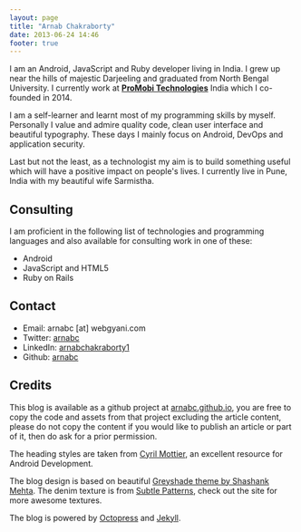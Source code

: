 ```yaml
---
layout: page
title: "Arnab Chakraborty"
date: 2013-06-24 14:46
footer: true
---
```


I am an Android, JavaScript and Ruby developer living in India. I grew up near the hills of majestic Darjeeling and graduated from North Bengal University. I currently work at **[ProMobi Technologies](http://promobitech.com "ProMobi Technologies")** India which I co-founded in 2014.

I am a self-learner and learnt most of my programming skills by myself. Personally I value and admire quality code, clean user interface and beautiful typography. These days I mainly focus on Android, DevOps and application security.

Last but not the least, as a technologist my aim is to build something useful which will have a positive impact on people's lives. I currently live in Pune, India with my beautiful wife Sarmistha.


## Consulting
I am proficient in the following list of technologies and programming languages and also available for consulting work in one of these:

* Android
* JavaScript and HTML5
* Ruby on Rails


## Contact
* Email: arnabc [at] webgyani.com
* Twitter: [arnabc](http://twitter.com/arnabc)
* LinkedIn: [arnabchakraborty1](http://www.linkedin.com/in/arnabchakraborty1)
* Github: [arnabc](http://github.com/arnabc)


## Credits
This blog is available as a github project at [arnabc.github.io](http://github.com/arnabc/arnabc.github.io), you are free to copy the code and assets from that project excluding the article content, please do not copy the content if you would like to publish an article or part of it, then do ask for a prior permission.

The heading styles are taken from [Cyril Mottier](http://cyrilmottier.com/), an excellent resource for Android Development.

The blog design is based on beautiful [Greyshade theme by Shashank Mehta](http://shashankmehta.in/archive/2012/greyshade.html). The denim texture is from [Subtle Patterns](http://subtlepatterns.com), check out the site for more awesome textures.

The blog is powered by [Octopress](http://octopress.org) and [Jekyll](http://jekyllrb.com).
